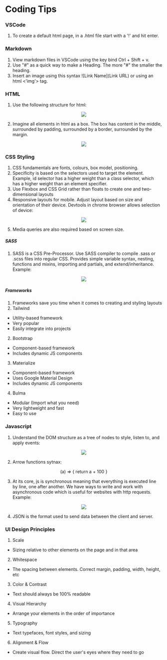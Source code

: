 # Coding Tips

### VSCode
1. To create a default html page, in a .html file start with a '!' and hit enter.

### Markdown
1. View markdown files in VSCode using the key bind Ctrl + Shift + v.
2. Use "#" as a quick way to make a Heading. The more "#" the smaller the heading.
3. Insert an image using this syntax ![Link Name](Link URL) or using an html <'img'> tag.

### HTML
1. Use the following structure for html:
<p align="center">
  <img src="images/html_structure.jpg" />
</p>

2. Imagine all elements in html as a box. The box has content in the middle, surrounded by padding, surrounded by a border, surrounded by the margin.
<p align="center">
  <img src="images/html_element_as_a_box.jpg" />
</p>

### CSS Styling
1. CSS fundamentals are fonts, colours, box model, positioning.
2. Specificity is based on the selectors used to target the element. Example, id selector has a higher weight than a class selector, which has a higher weight than an element specifier.
3. Use Flexbox and CSS Grid rather than floats to create one and two-dimensional layouts
4. Responsive layouts for mobile. Adjust layout based on size and orientation of their device. Devtools in chrome browser allows selection of device:
<p align="center">
  <img src="images/chrome_device_selector_dev_tools.jpg" />
</p>

5. Media queries are also required based on screen size.

##### SASS
1. SASS is a CSS Pre-Processor. Use SASS compiler to compile .sass or .scss files into regular CSS. Provides simple variable syntax, nesting, functions and mixins, importing and partials, and extend/inheritance. Example:
<p align="center">
  <img src="images/sass_ex_1.jpg" />
</p>

##### Frameworks
1. Frameworks save you time when it comes to creating and styling layouts
2. Tailwind
  - Utility-based framework
  - Very popular
  - Easily integrate into projects
2. Bootstrap
  - Component-based framework
  - Includes dynamic JS components
3. Materialize
  - Component-based framework
  - Uses Google Material Design
  - Includes dynamic JS components
4. Bulma
  - Modular (Import what you need)
  - Very lightweight and fast
  - Easy to use
 

### Javascript
1. Understand the DOM structure as a tree of nodes to style, listen to, and apply events:
<p align="center">
  <img src="images/webpage_structure.jpg" />
</p>

2. Arrow functions sytnax:
<p align="center">
  (a) => { return a + 100 }
</p>

3. At its core, js is synchronous meaning that everything is executed line by line, one after another. We have ways to write and work with asynchronous code which is useful for websites with http requests. Example:
<p align="center">
  <img src="images/js_fetch_request.jpg" />
</p>

4. JSON is the format used to send data between the client and server.

### UI Design Principles
1. Scale
  - Sizing relative to other elements on the page and in that area
2. Whitespace
  - The spacing between elements. Correct margin, padding, width, height, etc
3. Color & Contrast
  - Text should always be 100% readable
4. Visual Hierarchy
  - Arrange your elements in the order of importance
5. Typography
  - Text typefaces, font styles, and sizing
6. Alignment & Flow
  - Create visual flow. Direct the user's eyes where they need to go

